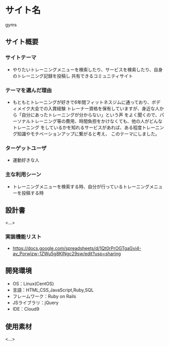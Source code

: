 # サイト名
﻿gyms

## サイト概要
### サイトテーマ
* やりたいトレーニングメニューを検索したり、サービスを検索したり、自身のトレーニング記録を投稿し
共有できるコミュニティサイト

### テーマを選んだ理由
* もともとトレーニングが好きで6年間フィットネスジムに通っており、ボディメイク大会での入賞経験
トレーナー資格を保有していますが、身近な人から「自分にあったトレーニングが分からない」という声
をよく聞くので、パーソナルトレーニング等の費用、時間負担をかけなくても、他の人がどんなトレーニング
をしているかを知れるサービスがあれば、ある程度トレーニング知識やモチベーションアップに繋がると考え、
このテーマにしました。

### ターゲットユーザ
* 運動好きな人

### 主な利用シーン
* トレーニングメニューを検索する時、自分が行っているトレーニングメニューを投稿する時

## 設計書
<...>

### 実装機能リスト
* https://docs.google.com/spreadsheets/d/1Qt0rPrOGTgaGvi4-av_Porwjzw-1ZWu5g8KINgc29sw/edit?usp=sharing

## 開発環境
- OS：Linux(CentOS)
- 言語：HTML,CSS,JavaScript,Ruby,SQL
- フレームワーク：Ruby on Rails
- JSライブラリ：jQuery
- IDE：Cloud9

## 使用素材
<...>
